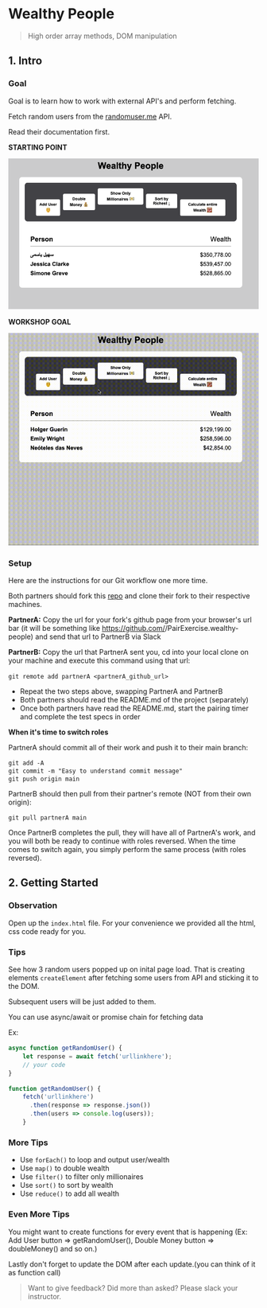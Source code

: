 # Wealthy People
> High order array methods, DOM manipulation

## 1. Intro

### Goal

Goal is to learn how to work with external API's and perform fetching.

Fetch random users from the [randomuser.me](https://randomuser.me) API. 

Read their documentation first.

**STARTING POINT**

![start](../_media/workshops/wealthy-people/wealthy-people-start.png)

**WORKSHOP GOAL**

![goal](../_media/workshops/wealthy-people/wealthy-people-result.gif)


### Setup

Here are the instructions for our Git workflow one more time.

Both partners should fork this [repo](https://github.com/urakymzhan/wealthy-people) and clone their fork to their respective machines.

**PartnerA:** Copy the url for your fork's github page from your browser's url bar (it will be something like https://github.com/<PartnerA>/PairExercise.wealthy-people) and send that url to PartnerB via Slack

**PartnerB:** Copy the url that PartnerA sent you, cd into your local clone on your machine and execute this command using that url:

`git remote add partnerA <partnerA_github_url>`

- Repeat the two steps above, swapping PartnerA and PartnerB
- Both partners should read the README.md of the project (separately)
- Once both partners have read the README.md, start the pairing timer and complete the test specs in order

**When it's time to switch roles**

PartnerA should commit all of their work and push it to their main branch:
```
git add -A
git commit -m "Easy to understand commit message"
git push origin main
```

PartnerB should then pull from their partner's remote (NOT from their own origin):
```
git pull partnerA main
```

Once PartnerB completes the pull, they will have all of PartnerA's work, and you will both be ready to continue with roles reversed. When the time comes to switch again, you simply perform the same process (with roles reversed).




## 2. Getting Started


### Observation
Open up the `index.html` file. For your convenience we provided all the html, css code ready for you. 

### Tips

See how 3 random users popped up on inital page load. That is creating elements `createElement` after fetching some users from API and sticking it to the DOM.

Subsequent users will be just added to them.

You can use async/await or promise chain for fetching data

Ex: 

```javascript
async function getRandomUser() {
    let response = await fetch('urllinkhere');
    // your code
}
```

```javascript
function getRandomUser() {
    fetch('urllinkhere')
      .then(response => response.json())
      .then(users => console.log(users));
    }
```


### More Tips

- Use `forEach()` to loop and output user/wealth
- Use `map()` to double wealth
- Use `filter()` to filter only millionaires
- Use `sort()` to sort by wealth
- Use `reduce()` to add all wealth


### Even More Tips

You might want to create functions for every event that is happening (Ex: Add User button => getRandomUser(), Double Money button => doubleMoney() and so on.)

Lastly don't forget to update the DOM after each update.(you can think of it as function call)




> Want to give feedback? Did more than asked? Please slack your instructor.

